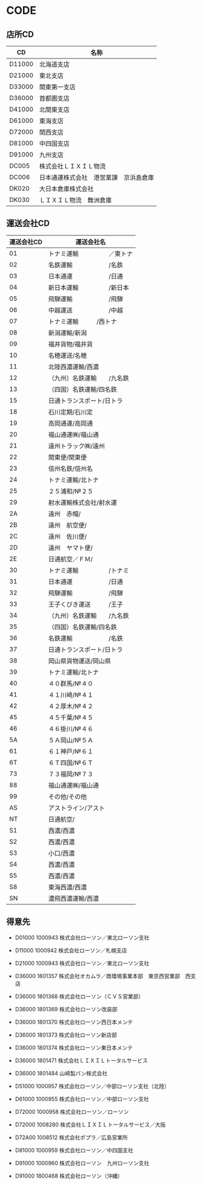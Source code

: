 # CODE

## 店所CD

|  CD   | 名称 |
|-------|----|
|D11000|北海道支店|
|D21000|東北支店|
|D33000|関東第一支店|
|D36000|首都圏支店|
|D41000|北関東支店|
|D61000|東海支店|
|D72000|関西支店|
|D81000|中四国支店|
|D91000|九州支店|
|DC005|株式会社ＬＩＸＩＬ物流|
|DC006|日本通運株式会社　港営業課　京浜島倉庫|
|DK020|大日本倉庫株式会社|
|DK030|ＬＩＸＩＬ物流　舞洲倉庫|

## 運送会社CD

|運送会社CD|運送会社名|
|-------|----|
|01|トナミ運輸　　　　　／東トナ|
|02|名鉄運輸　　　　　　/名鉄|
|03|日本通運　　　　　　/日通|
|04|新日本運輸　　　　　/新日本|
|05|飛騨運輸　　　　　　/飛騨|
|06|中越運送　　　　　　/中越|
|07|トナミ運輸　　　/西トナ|
|08|新潟運輸/新潟|
|09|福井貨物/福井貨|
|10|名穂運送/名穂|
|11|北陸西濃運輸/西濃|
|12|（九州）名鉄運輸　　/九名鉄|
|13|（四国）名鉄運輸/四名鉄|
|15|日通トランスポート/日トラ|
|18|石川定期/石川定|
|19|高岡通運/高岡通|
|20|福山通運㈱/福山通|
|21|遠州トラック㈱/遠州|
|22|関東便/関東便|
|23|信州名鉄/信州名|
|24|トナミ運輸/北トナ|
|25|２５浦和/№２５|
|29|射水運輸株式会社/射水運|
|2A|遠州　赤帽/|
|2B|遠州　航空便/|
|2C|遠州　佐川便/|
|2D|遠州　ヤマト便/|
|2E|日通航空／ＦＭ/|
|30|トナミ運輸　　　　　/トナミ|
|31|日本通運　　　　　　/日通|
|32|飛騨運輸　　　　　　/飛騨|
|33|王子くびき運送　　　/王子|
|34|（九州）名鉄運輸　　/九名鉄|
|35|（四国）名鉄運輸/四名鉄|
|36|名鉄運輸　　　　　　/名鉄|
|37|日通トランスポート/日トラ|
|38|岡山県貨物運送/岡山県|
|39|トナミ運輸/北トナ|
|40|４０群馬/№４０|
|41|４１川崎/№４１|
|42|４２厚木/№４２|
|45|４５千葉/№４５|
|46|４６掛川/№４６|
|5A|５Ａ岡山/№５Ａ|
|61|６１神戸/№６１|
|6T|６Ｔ四国/№６Ｔ|
|73|７３福岡/№７３|
|88|福山通運㈱/福山通|
|99|その他/その他|
|AS|アストライン/アスト|
|NT|日通航空/|
|S1|西濃/西濃|
|S2|西濃/西濃|
|S3|小口/西濃|
|S4|西濃/西濃|
|S5|西濃/西濃|
|S8|東海西濃/西濃|
|SN|濃飛西濃運輸/西濃|

## 得意先

* D01000 1000943 株式会社ローソン／東北ローソン支社
* D11000 1000942 株式会社ローソン／札幌支店
* D21000 1000943 株式会社ローソン／東北ローソン支社
* D36000 1801357 株式会社オカムラ／商環境事業本部　東京西営業部　西支店
* D36000 1801368 株式会社ローソン（ＣＶＳ営業部）
* D36000 1801369 株式会社ローソン改装部
* D36000 1801370 株式会社ローソン西日本メンテ
* D36000 1801373 株式会社ローソン新店部
* D36000 1801374 株式会社ローソン東日本メンテ

* D36000 1801471 株式会社ＬＩＸＩＬトータルサービス

* D36000 1801484 山崎製パン株式会社
* D51000 1000957 株式会社ローソン／中部ローソン支社（北陸）
* D61000 1000955 株式会社ローソン／中部ローソン支社
* D72000 1000958 株式会社ローソン／ローソン
* D72000 1008280 株式会社ＬＩＸＩＬトータルサービス／大阪
* D72A00 1008512 株式会社ポプラ／広島営業所
* D81000 1000959 株式会社ローソン／中四国支社
* D91000 1000960 株式会社ローソン　九州ローソン支社
* D91000 1800468 株式会社ローソン（沖縄）

